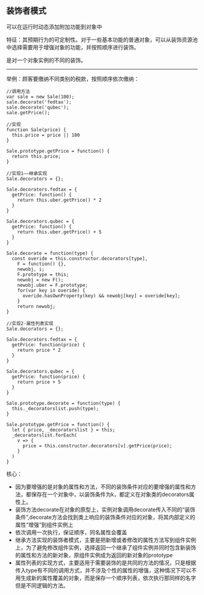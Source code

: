 ## 装饰者模式

可以在运行时动态添加附加功能到对象中

特征：其预期行为的可定制性。对于一些基本功能的普通对象，可以从装饰资源池中选择需要用于增强对象的功能，并按照顺序进行装饰。

是对一个对象实例的不同的装饰。

----

举例：顾客要缴纳不同类别的税款，按照顺序依次缴纳：

	//调用方法
	var sale = new Sale(100);
	sale.decorate('fedtax');
	sale.decorate('qubec');
	sale.getPrice();
	
	//实现
	function Sale(price) {
	  this.price = price || 100
	}
	
	Sale.prototype.getPrice = function() {
	  return this.price;
	}
	
	//实现1——继承实现
	Sale.decorators = {};
	
	Sale.decorators.fedtax = {
	  getPrice: function() {
	    return this.uber.getPrice() * 2
	  }
	}
	
	Sale.decorators.qubec = {
	  getPrice: function() {
	    return this.uber.getPrice() + 5
	  }
	}
	
	Sale.decorate = function(type) {
	  const overide = this.constructor.decorators[type],
	    F = function() {},
	    newobj, i;
	    F.prototype = this;
	    newobj = new F();
	    newobj.uber = F.prototype;
	    for(var key in overide) {
	      overide.hasOwnProperty(key) && newobj[key] = overide[key];
	    }
	    return newobj;
	}
	
	//实现2-属性列表实现
	Sale.decorators = {};
	
	Sale.decorators.fedtax = {
	  getPrice: function(price) {
	    return price * 2
	  }
	}
	
	Sale.decorators.qubec = {
	  getPrice: function(price) {
	    return price + 5
	  }
	}
	
	Sale.prototype.decorate = function(type) {
	  this._decoratorslist.push(type);
	}
	
	Sale.prototype.getPrice = function() {
	  let { price, _decoratorslist } = this;
	  _decoratorslist.forEach(
	    v => {
	      price = this.constructor.decorators[v].getPrice(price);
	    }
	  )
	} 

核心：

* 因为要增强的是对象的属性和方法，不同的装饰条件对应的要增强的属性和方法，都保存在一个对象中，以装饰条件为k，都定义在对象类的decorators属性上。
* 装饰方法decorate在对象的原型上，实例对象调用decorate传入不同的“装饰条件”,decorate方法会找到类上响应的装饰条件对应的对象，将其内部定义的属性“增强”到组件实例上
* 依次调用一次执行，保证顺序，同名属性会覆盖
* 继承方法实现的装饰者模式，主要是把新增或者修改的属性方法写到组件实例上，为了避免修改组件实例，选择返回一个继承了组件实例并同时包含新装饰的属性和方法的新对象，原组件实例成为返回的新对象的prototype
* 属性列表的实现方式，主要适用于需要装饰的是共同的方法的情况，只是根据传入type有不同的调用方式，并不涉及个性的属性的增强，这种情况下可以不用生成新的属性覆盖的对象，而是保存一个顺序列表，依次执行那同样的名字但是不同逻辑的方法。